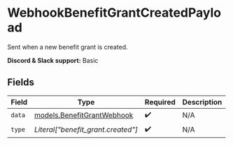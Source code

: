 # WebhookBenefitGrantCreatedPayload

Sent when a new benefit grant is created.

**Discord & Slack support:** Basic


## Fields

| Field                                                          | Type                                                           | Required                                                       | Description                                                    |
| -------------------------------------------------------------- | -------------------------------------------------------------- | -------------------------------------------------------------- | -------------------------------------------------------------- |
| `data`                                                         | [models.BenefitGrantWebhook](../models/benefitgrantwebhook.md) | :heavy_check_mark:                                             | N/A                                                            |
| `type`                                                         | *Literal["benefit_grant.created"]*                             | :heavy_check_mark:                                             | N/A                                                            |
